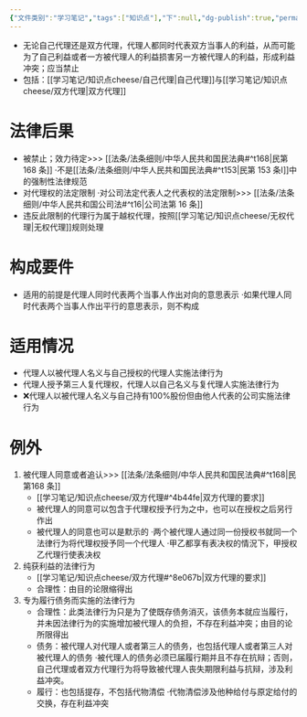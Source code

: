 ```yaml
---
{"文件类别":"学习笔记","tags":["知识点"],"下":null,"dg-publish":true,"permalink":"/学习笔记/知识点cheese/自我行为/","dgPassFrontmatter":true,"created":"2024-08-20T16:53:10.023+08:00","updated":"2024-09-30T11:30:30.913+08:00"}
---
```


- 无论自己代理还是双方代理，代理人都同时代表双方当事人的利益，从而可能为了自己利益或者一方被代理人的利益损害另一方被代理人的利益，形成利益冲突；应当禁止
- 包括：[[学习笔记/知识点cheese/自己代理\|自己代理]]与[[学习笔记/知识点cheese/双方代理\|双方代理]]
# 法律后果 
- 被禁止；效力待定>>> [[法条/法条细则/中华人民共和国民法典#^t168\|民第 168 条]]
·不是[[法条/法条细则/中华人民共和国民法典#^t153\|民第 153 条Ⅰ]]中的强制性法律规范
- 对代理权的法定限制
·对公司法定代表人之代表权的法定限制>>> [[法条/法条细则/中华人民共和国公司法#^t16\|公司法第 16 条]]
- 违反此限制的代理行为属于越权代理，按照[[学习笔记/知识点cheese/无权代理\|无权代理]]规则处理
# 构成要件
- 适用的前提是代理人同时代表两个当事人作出对向的意思表示
·如果代理人同时代表两个当事人作出平行的意思表示，则不构成
# 适用情况
- 代理人以被代理人名义与自己授权的代理人实施法律⾏为
- 代理人授予第三人复代理权，代理人以自己名义与复代理人实施法律行为
- ❌代理人以被代理人名义与自己持有100%股份但由他人代表的公司实施法律行为
# 例外
1. 被代理人同意或者追认>>> [[法条/法条细则/中华人民共和国民法典#^t168\|民第168 条]]
	- [[学习笔记/知识点cheese/双方代理#^4b44fe\|双方代理的要求]]
	- 被代理人的同意可以包含于代理权授予行为之中，也可以在授权之后另行作出
	- 被代理人的同意也可以是默示的
	·两个被代理人通过同一份授权书就同一个法律行为将代理权授予同一个代理人
	·甲乙都享有表决权的情況下，甲授权乙代理行使表决权
2. 纯获利益的法律行为
	- [[学习笔记/知识点cheese/双方代理#^8e067b\|双方代理的要求]] 
	- 合理性：由目的论限缩得出
3. 专为履行债务而实施的法律行为
	- 合理性：此类法律行为只是为了使既存债务消灭，该债务本就应当履行，并未因法律行为的实施增加被代理人的负担，不存在利益冲突；由目的论所限得出
	- 债务：被代理人对代理人或者第三人的债务，也包括代理人或者第三人对被代理人的债务
	·被代理人的债务必须已届履行期并且不存在抗辩；否则，自己代理或者双方代理行为将导致被代理人丧失期限利益与抗辩，涉及利益冲突。
	- 履行：也包括提存，不包括代物清偿
	·代物清偿涉及他种给付与原定给付的交换，存在利益冲突